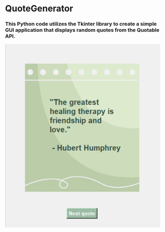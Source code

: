# QuoteGenerator
### This Python code utilizes the Tkinter library to create a simple GUI application that displays random quotes from the Quotable API.

![Preview](sc.png)
